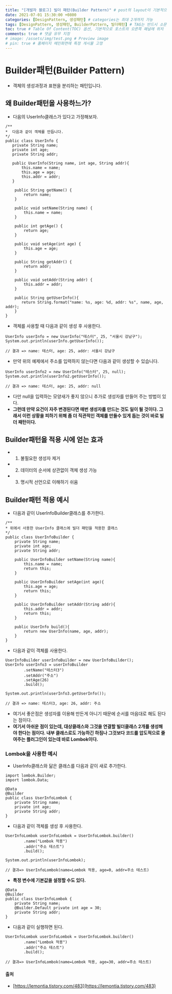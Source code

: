 ```yaml
---
title: "[개발자 블로그] 빌더 패턴(Builder Pattern)" # post의 layout이 기본적으로 post로 설정되어있어서 Front Matter에 따로 layout변수를 만들어 주지 않아도 됨
date: 2021-07-01 15:30:00 +0800
categories: [DesignPattern, 생성패턴] # categories는 최대 2개까지 가능
tags: [DesignPattern, 생성패턴, BuilderPattern, 빌더패턴] # TAG는 반드시 소문자로 이루어져야함, 0~무한개까지 지정 가능
toc: true # Table Of Content(TOC) 옵션, 기본적으로 포스트의 오른쪽 패널에 위치
comments: true # 댓글 유무 지정
# image: /assets/img/test.png # Preview image
# pin: true # 홈페이지 메인화면에 특정 게시물 고정
---
```


# Builder패턴(Builder Pattern)
- 객체의 생성과정과 표현을 분리하는 패턴입니다.

## 왜 Builder패턴을 사용하느가?
- 다음의 UserInfo클래스가 있다고 가정해보자.

~~~
/**
*  다음과 같이 객체를 만듭니다.
*/
public class UserInfo {
   private String name;
   private int age;
   private String addr;

   public UserInfo(String name, int age, String addr){
       this.name = name;
       this.age = age;
       this.addr = addr;
   }

    public String getName() {
        return name;
    }

    public void setName(String name) {
        this.name = name;
    }

    public int getAge() {
        return age;
    }

    public void setAge(int age) {
        this.age = age;
    }

    public String getAddr() {
        return addr;
    }

    public void setAddr(String addr) {
        this.addr = addr;
    }

    public String getUserInfo(){
       return String.format("name: %s, age: %d, addr: %s", name, age, addr);
    }
}
~~~

- 객체를 사용할 때 다음과 같이 생성 후 사용한다.

~~~
UserInfo userInfo = new UserInfo("테스터", 25, "서울시 강남구");
System.out.println(userInfo.getUserInfo());

// 결과 => name: 테스터, age: 25, addr: 서울시 강남구
~~~

- 만약 위의 예제에서 주소를 입력하지 않는다면 다음과 같이 생성할 수 있습니다.

~~~
UserInfo userInfo2 = new UserInfo("테스터", 25, null);
System.out.println(userInfo2.getUserInfo());

// 결과 => name: 테스터, age: 25, addr: null
~~~

- 다만 null을 입력하는 모양새가 좋지 않으니 추가로 생성자를 만들어 주는 방법이 있다.
- <b>그런데 만약 요건이 자주 변경된다면 매번 생성자를 만드는 것도 일이 될 것이다. 그래서 이런 상황을 피하기 위해 좀 더 직관적인 객체를 만들수 있게 돕는 것이 바로 빌더 패턴이다.</b>

## Builder패턴을 적용 시에 얻는 효과
- 1) 불필요한 생성자 제거
- 2) 데이터의 순서에 상관없이 객체 생성 가능
- 3) 명시적 선언으로 이해하기 쉬움

## Builder패턴 적용 예시
- 다음과 같이 UserInfoBuilder클래스를 추가한다.

~~~
/**
* 위에서 사용한 UserInfo 클래스에 빌더 패턴을 적용한 클래스
*/
public class UserInfoBuilder {
    private String name;
    private int age;
    private String addr;

    public UserInfoBuilder setName(String name){
        this.name = name;
        return this;
    }

    public UserInfoBuilder setAge(int age){
        this.age = age;
        return this;
    }

    public UserInfoBuilder setAddr(String addr){
        this.addr = addr;
        return this;
    }

    public UserInfo build(){
        return new UserInfo(name, age, addr);
    }
}
~~~

- 다음과 같이 객체를 사용한다.

~~~
UserInfoBuilder userInfoBuilder = new UserInfoBuilder();
UserInfo userInfo3 = userInfoBuilder
        .setName("테스터3")
        .setAddr("주소")
        .setAge(26)
        .build();

System.out.println(userInfo3.getUserInfo());

// 결과 => name: 테스터3, age: 26, addr: 주소
~~~

- 여기서 좋은점은 생성자를 이용해 만든게 아니기 때문에 순서를 마음대로 해도 된다는 점이다.
- <b>여기서 아쉬운 점이 있는데, 대상클래스와 그것을 연결할 빌더클래스 2개를 생성해야 한다는 점이다. 내부 클래스로도 가능하긴 하짐나 그것보다 코드를 압도적으로 줄여주는 플러그인이 있는데 바로 Lombok이다.</b>

### Lombok을 사용한 예시
- UserInfo클래스와 닮은 클래스를 다음과 같이 새로 추가한다.

~~~
import lombok.Builder;
import lombok.Data;

@Data
@Builder
public class UserInfoLombok {
    private String name;
    private int age;
    private String addr;
}
~~~

- 다음과 같이 객체를 생성 후 사용한다.

~~~
UserInfoLombok userInfoLombok = UserInfoLombok.builder()
        .name("Lombok 적용")
        .addr("주소 테스트")
        .build();

System.out.println(userInfoLombok);

// 결과=> UserInfoLombok(name=Lombok 적용, age=0, addr=주소 테스트)
~~~

- <b>특정 변수에 기본값을 설정할 수도 있다.</b>

~~~
@Data
@Builder
public class UserInfoLombok {
    private String name;
    @Builder.Default private int age = 30;
    private String addr;
}
~~~

- 다음과 같이 실행하면 된다.

~~~
UserInfoLombok userInfoLombok = UserInfoLombok.builder()
        .name("Lombok 적용")
        .addr("주소 테스트")
        .build();

// 결과=> UserInfoLombok(name=Lombok 적용, age=30, addr=주소 테스트)
~~~

#### 출처
- [https://lemontia.tistory.com/483](https://lemontia.tistory.com/483)